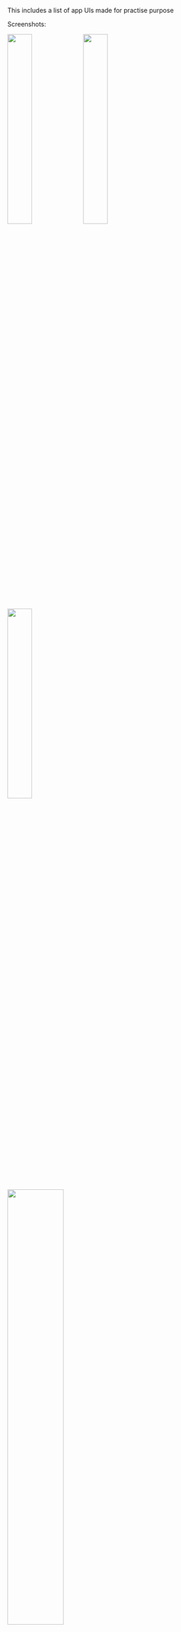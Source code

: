 This includes a list of app UIs made for practise purpose


Screenshots: 
<p float="left">
  <img src="![WhatsApp Image 2024-03-08 at 13 54 41_95e03e40](https://github.com/anurag-026/Flutter_UI/assets/90410697/3b7b5c84-c8fe-45cd-9cca-20b9f6a35c3f)
" width="33%" />
  <img src="![WhatsApp Image 2024-03-08 at 13 40 13_f9a7cf20](https://github.com/anurag-026/Flutter_UI/assets/90410697/1f0cf275-297a-4e68-92a2-ef2cf6fda984)
" width="33%" /> 
  <img src="![WhatsApp Image 2024-03-08 at 13 40 13_b11f5244](https://github.com/anurag-026/Flutter_UI/assets/90410697/bc9499b1-8200-4f40-9235-f035cc7d28a6)
" width="33%" />
 
  
</p>
<p>
   <img src="![WhatsApp Image 2024-03-08 at 12 41 15_b4b9c658](https://github.com/anurag-026/Flutter_UI/assets/90410697/8cfd67ca-8bec-4e18-b9c3-bf8085160fb0)
" width="50%" />
  <img src="![WhatsApp Image 2024-03-08 at 12 41 15_779a274f](https://github.com/anurag-026/Flutter_UI/assets/90410697/187a21e5-c26c-42d8-9d98-40bb683b4d1c)
" width="50%" />
</p>
